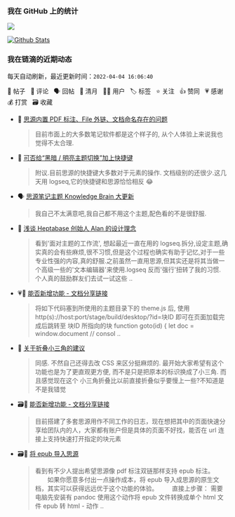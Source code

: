 ### 我在 GitHub 上的统计

<a title="Hits" target="_blank" href="https://github.com/Crowds21/Crowds21"><img src="https://hits.b3log.org/crowds21/crowds21.svg"></a>

[![Github Stats](https://github-readme-stats.vercel.app/api?username=crowds21&theme=tokyonight&show_icons=true)](https://github.com/crowds21)

<!--events start -->

### 我在链滴的近期动态

每天自动刷新，最近更新时间：`2022-04-04 16:06:40`

📝 帖子 &nbsp; 💬 评论 &nbsp; 🗣 回帖 &nbsp; 🌙 清月 &nbsp; 👨‍💻 用户 &nbsp; 🏷️ 标签 &nbsp; ⭐️ 关注 &nbsp; 👍 赞同 &nbsp; 💗 感谢 &nbsp; 💰 打赏 &nbsp; 🗃 收藏

* 💬 [思源内置 PDF 标注、File 外链、文档命名存在的问题](https://ld246.com/article/1647847256488/comment/1647848383861#comments)

  > 目前市面上的大多数笔记软件都是这个样子的, 从个人体验上来说我也觉得不太合理.
* 💬 [可否给“黑暗 / 明亮主题切换”加上快捷键](https://ld246.com/article/1647062791297/comment/1647080408973#comments)

  > 附议.目前思源的快捷键大多数对于元素的操作. 文档级别的还很少.这几天用 logseq,它的快捷键和思源恰恰相反 😂
* 🗣 [思源笔记主题 Knowledge Brain 大更新](https://ld246.com/article/1645888085089/comment/1646136846938#comments)

  > 我自己不太满意吧,我自己都不用这个主题,配色看的不是很舒服.
* 💬 [浅谈 Heptabase 创始人 Alan 的设计理念](https://ld246.com/article/1646875416551/comment/1646920238977#comments)

  > 看到'面对主题的工作流', 想起最近一直在用的 logseq.拆分,设定主题,确实真的会有些麻烦,很不习惯,但是这个过程也确实有助于记忆,对于一些专业性强的内容,真的舒服.之前虽然一直用思源,但其实还是将其当做一个高级一些的'文本编辑器'来使用.logseq 反而'强行'扭转了我的习惯. 个人真的鼓励群友们去试一试这些 ..
* 💗💬 [能否新增功能 - 文档分享链接](https://ld246.com/article/1646624522162/comment/1646679118054#comments)

  > 将如下代码塞到所使用的主题目录下的 theme.js 后, 使用 http(s)://host:port/stage/build/desktop/?id=块ID 即可在页面加载完成后跳转至 块ID 所指向的块 function goto(id) { let doc = window.document // consol ..
* 💬 [关于折叠小三角的建议](https://ld246.com/article/1646573880126/comment/1646738841640#comments)

  > 同感. 不然自己还得去改 CSS 来区分挺麻烦的. 最开始大家希望有这个功能也是为了更直观更方便, 而不是只是把原本的标识换成了小三角. 而且感觉现在这个 小三角折叠比以前直接折叠似乎要慢上一些?不知道是不是我错觉
* 🗃📝 [能否新增功能 - 文档分享链接](https://ld246.com/article/1646624522162)

  > 目前搭建了多套思源用作不同工作的日志，现在想把其中的页面快速分享给团队内的人，大家都有账户但是具体的页面不好找，能否在 url 连接上支持快速打开指定的块元素
* 🗃📝 [将 epub 导入思源](https://ld246.com/article/1646710941331)

  > 看到有不少人提出希望思源像 pdf 标注双链那样支持 epub 标注。 　　如果你愿意多付出一点操作成本，将 epub 导入成思源的原生文档，其实可以获得远远优于这个功能的体验。 　　直接上步骤： 需要电脑先安装有 pandoc 使用这个动作将 epub 文件转换成单个 html 文件 epub 转 html - 动作 ..


<!--events end -->
